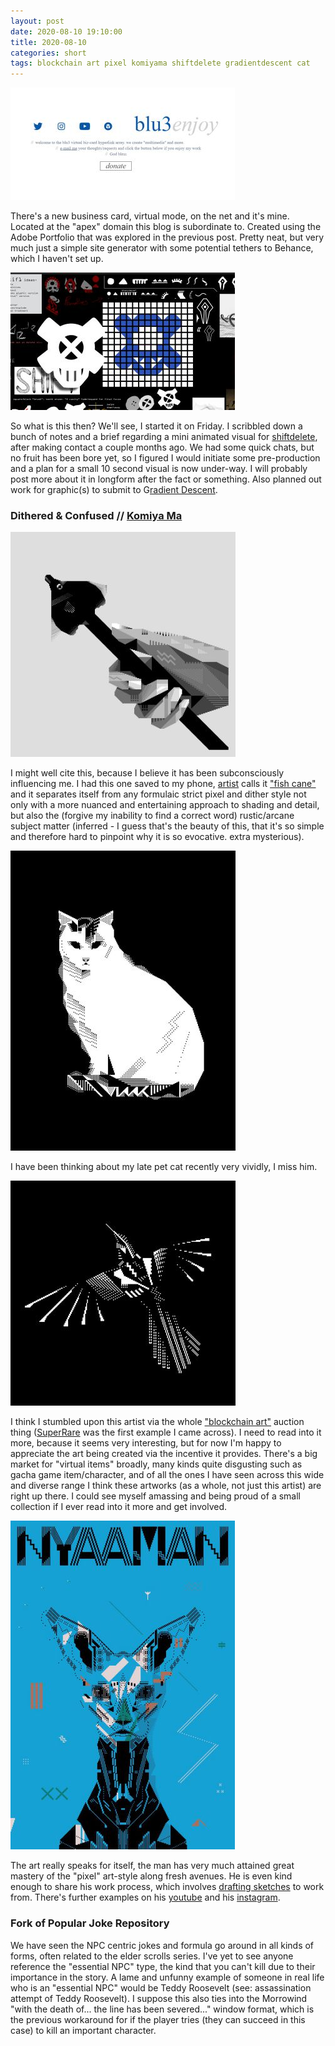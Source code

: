 ```yaml
---
layout: post
date: 2020-08-10 19:10:00
title: 2020-08-10
categories: short
tags: blockchain art pixel komiyama shiftdelete gradientdescent cat
---
```


![enj0y net](/assets/img/bizcard.jpg)


There's a new business card, virtual mode, on the net and it's mine. Located at the "apex" domain this blog is subordinate to. Created using the Adobe Portfolio that was explored in the previous post. Pretty neat, but very much just a simple site generator with some potential tethers to Behance, which I haven't set up. 

![shiftdelete](/assets/img/shiftcap.jpg)

So what is this then? We'll see, I started it on Friday. I scribbled down a bunch of notes and a brief regarding a mini animated visual for [shiftdelete](https://shiftdelete.bandcamp.com/), after making contact a couple months ago. We had some quick chats, but no fruit has been bore yet, so I figured I would initiate some pre-production and a plan for a small 10 second visual is now under-way. I will probably post more about it in longform after the fact or something. Also planned out work for graphic(s) to submit to G[radient Descent](https://nadezhdu.github.io/cyb-ant/index.html).

### Dithered & Confused // [Komiya Ma](https://twitter.com/komiya_ma) 

![fish cane](/assets/img/cane.jpg)

I might well cite this, because I believe it has been subconsciously influencing me. I had this one saved to my phone, [artist](http://hermippe.me/) calls it ["fish cane"](https://www.instagram.com/p/CDN_K07DQvK/) and it separates itself from any formulaic strict pixel and dither style not only with a more nuanced and entertaining approach to shading and detail, but also the (forgive my inability to find a correct word) rustic/arcane subject matter (inferred - I guess that's the beauty of this, that it's so simple and therefore hard to pinpoint why it is so evocative. extra mysterious).

![cat](/assets/img/komiyacat.jpg)

I have been thinking about my late pet cat recently very vividly, I miss him. 

![bird](/assets/img/komiyabird.jpg)

I think I stumbled upon this artist via the whole ["blockchain art"](https://www.blockchainartexchange.co.uk/) auction thing ([SuperRare](https://superrare.co/) was the first example I came across). I need to read into it more, because it seems very interesting, but for now I'm happy to appreciate the art being created via the incentive it provides. There's a big market for "virtual items" broadly, many kinds quite disgusting such as gacha game item/character, and of all the ones I have seen across this wide and diverse range I think these artworks (as a whole, not just this artist) are right up there. I could see myself amassing and being proud of a small collection if I ever read into it more and get involved.

![blue one](/assets/img/komiya4.jpg)

The art really speaks for itself, the man has very much attained great mastery of the "pixel" art-style along fresh avenues. He is even kind enough to share his work process, which involves [drafting sketches](https://twitter.com/komiya_ma/status/1289035274954014720) to work from. There's further examples on his [youtube](https://www.youtube.com/watch?v=ORUr54TwTNw) and his [instagram](https://www.instagram.com/hermippe_pixelart/).

### Fork of Popular Joke Repository

We have seen the NPC centric jokes and formula go around in all kinds of forms, often related to the elder scrolls series. I've yet to see anyone reference the "essential NPC" type, the kind that you can't kill due to their importance in the story. A lame and unfunny example of someone in real life who is an "essential NPC" would be Teddy Roosevelt (see: assassination attempt of Teddy Roosevelt). I suppose this also ties into the Morrowind "with the death of... the line has been severed..." window format, which is the previous workaround for if the player tries (they can succeed in this case) to kill an important character.
